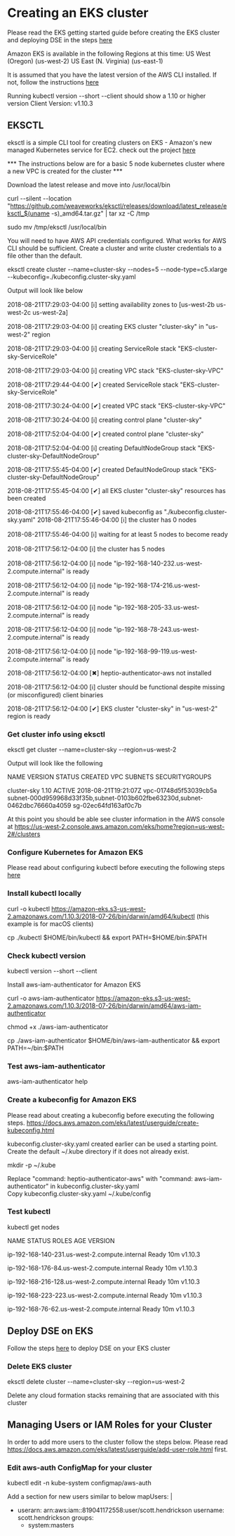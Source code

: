# Creating an EKS cluster

Please read the EKS getting started guide before creating the EKS cluster and deploying DSE in the steps [here](https://docs.aws.amazon.com/eks/latest/userguide/getting-started.html)

Amazon EKS is available in the following Regions at this time:
US West (Oregon) (us-west-2)
US East (N. Virginia) (us-east-1)

It is assumed that you have the latest version of the AWS CLI installed. If not, follow the instructions [here]( https://docs.aws.amazon.com/cli/latest/userguide/awscli-install-bundle.html)

Running kubectl version --short --client should show a 1.10 or higher version
Client Version: v1.10.3

## EKSCTL
eksctl is a simple CLI tool for creating clusters on EKS - Amazon's new managed Kubernetes service for EC2. check out the project [here](https://github.com/weaveworks/eksctl)

*** The instructions below are for a basic 5 node kubernetes cluster where a new VPC is created for the cluster ***

Download the latest release and move into /usr/local/bin

curl --silent --location "https://github.com/weaveworks/eksctl/releases/download/latest_release/eksctl_$(uname -s)_amd64.tar.gz" | tar xz -C /tmp

sudo mv /tmp/eksctl /usr/local/bin

You will need to have AWS API credentials configured. What works for AWS CLI should be sufficient.
Create a cluster and write cluster credentials to a file other than the default.

eksctl create cluster --name=cluster-sky --nodes=5 --node-type=c5.xlarge --kubeconfig=./kubeconfig.cluster-sky.yaml

Output will look like below

2018-08-21T17:29:03-04:00 [ℹ]  setting availability zones to [us-west-2b us-west-2c us-west-2a]

2018-08-21T17:29:03-04:00 [ℹ]  creating EKS cluster "cluster-sky" in "us-west-2" region

2018-08-21T17:29:03-04:00 [ℹ]  creating ServiceRole stack "EKS-cluster-sky-ServiceRole"

2018-08-21T17:29:03-04:00 [ℹ]  creating VPC stack "EKS-cluster-sky-VPC"

2018-08-21T17:29:44-04:00 [✔]  created ServiceRole stack "EKS-cluster-sky-ServiceRole"

2018-08-21T17:30:24-04:00 [✔]  created VPC stack "EKS-cluster-sky-VPC"

2018-08-21T17:30:24-04:00 [ℹ]  creating control plane "cluster-sky"

2018-08-21T17:52:04-04:00 [✔]  created control plane "cluster-sky"

2018-08-21T17:52:04-04:00 [ℹ]  creating DefaultNodeGroup stack "EKS-cluster-sky-DefaultNodeGroup"

2018-08-21T17:55:45-04:00 [✔]  created DefaultNodeGroup stack "EKS-cluster-sky-DefaultNodeGroup"

2018-08-21T17:55:45-04:00 [✔]  all EKS cluster "cluster-sky" resources has been created

2018-08-21T17:55:46-04:00 [✔]  saved kubeconfig as "./kubeconfig.cluster-sky.yaml"
2018-08-21T17:55:46-04:00 [ℹ]  the cluster has 0 nodes

2018-08-21T17:55:46-04:00 [ℹ]  waiting for at least 5 nodes to become ready

2018-08-21T17:56:12-04:00 [ℹ]  the cluster has 5 nodes

2018-08-21T17:56:12-04:00 [ℹ]  node "ip-192-168-140-232.us-west-2.compute.internal" is ready

2018-08-21T17:56:12-04:00 [ℹ]  node "ip-192-168-174-216.us-west-2.compute.internal" is ready

2018-08-21T17:56:12-04:00 [ℹ]  node "ip-192-168-205-33.us-west-2.compute.internal" is ready

2018-08-21T17:56:12-04:00 [ℹ]  node "ip-192-168-78-243.us-west-2.compute.internal" is ready

2018-08-21T17:56:12-04:00 [ℹ]  node "ip-192-168-99-119.us-west-2.compute.internal" is ready

2018-08-21T17:56:12-04:00 [✖]  heptio-authenticator-aws not installed

2018-08-21T17:56:12-04:00 [ℹ]  cluster should be functional despite missing (or misconfigured) client binaries

2018-08-21T17:56:12-04:00 [✔]  EKS cluster "cluster-sky" in "us-west-2" region is ready



### Get cluster info using eksctl
eksctl get cluster --name=cluster-sky  --region=us-west-2

Output will look like the following

NAME		VERSION	STATUS	CREATED			VPC			SUBNETS						SECURITYGROUPS

cluster-sky	1.10	ACTIVE	2018-08-21T19:21:07Z	vpc-01748d5f53039cb5a	subnet-000d959968d33f35b,subnet-0103b602fbe63230d,subnet-0462dbc76660a4059	sg-02ec64fd163af0c7b


At this point you should be able see cluster information in the AWS console at https://us-west-2.console.aws.amazon.com/eks/home?region=us-west-2#/clusters




### Configure Kubernetes for Amazon EKS
Please read about configuring kubectl before executing the following steps [here](https://docs.aws.amazon.com/eks/latest/userguide/configure-kubectl.html)

### Install kubectl locally
curl -o kubectl https://amazon-eks.s3-us-west-2.amazonaws.com/1.10.3/2018-07-26/bin/darwin/amd64/kubectl (this example is for macOS clients)

cp ./kubectl $HOME/bin/kubectl && export PATH=$HOME/bin:$PATH

### Check kubectl version
kubectl version --short --client

Install aws-iam-authenticator for Amazon EKS

curl -o aws-iam-authenticator https://amazon-eks.s3-us-west-2.amazonaws.com/1.10.3/2018-07-26/bin/darwin/amd64/aws-iam-authenticator

chmod +x ./aws-iam-authenticator

cp ./aws-iam-authenticator $HOME/bin/aws-iam-authenticator && export PATH=~/bin:$PATH


### Test aws-iam-authenticator
aws-iam-authenticator help

### Create a kubeconfig for Amazon EKS
Please read about creating a kubeconfig before executing the following steps. https://docs.aws.amazon.com/eks/latest/userguide/create-kubeconfig.html

kubeconfig.cluster-sky.yaml created earlier can be used a starting point.
Create the default ~/.kube directory if it does not already exist.

mkdir -p ~/.kube

Replace "command: heptio-authenticator-aws" with  "command: aws-iam-authenticator" in kubeconfig.cluster-sky.yaml        
Copy kubeconfig.cluster-sky.yaml ~/.kube/config

### Test kubectl
kubectl get nodes

NAME                                            STATUS    ROLES     AGE       VERSION

ip-192-168-140-231.us-west-2.compute.internal   Ready     <none>    10m       v1.10.3
  
ip-192-168-176-84.us-west-2.compute.internal    Ready     <none>    10m       v1.10.3
  
ip-192-168-216-128.us-west-2.compute.internal   Ready     <none>    10m       v1.10.3
  
ip-192-168-223-223.us-west-2.compute.internal   Ready     <none>    10m       v1.10.3
  
ip-192-168-76-62.us-west-2.compute.internal     Ready     <none>    10m       v1.10.3
  

## Deploy DSE on EKS

Follow the steps [here](https://github.com/scotthds/dse-eks/blob/master/README.md) to deploy DSE on your EKS cluster


### Delete EKS cluster
eksctl delete cluster --name=cluster-sky  --region=us-west-2

Delete any cloud formation stacks remaining that are associated with this cluster



## Managing Users or IAM Roles for your Cluster
In order to add more users to the cluster follow the steps below. Please read https://docs.aws.amazon.com/eks/latest/userguide/add-user-role.html first.


### Edit aws-auth ConfigMap for your cluster
kubectl edit -n kube-system configmap/aws-auth

Add a section for new users similar to below
mapUsers: |
  - userarn: arn:aws:iam::819041172558:user/scott.hendrickson
    username: scott.hendrickson
    groups:
      - system:masters
